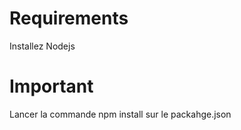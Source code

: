 # Requirements

Installez Nodejs

# Important 

Lancer la commande npm install sur le packahge.json
